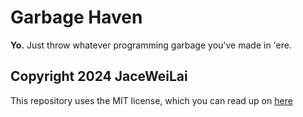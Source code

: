 # Garbage Haven
**Yo.** Just throw whatever programming garbage you've made in 'ere.
## Copyright 2024 JaceWeiLai
This repository uses the MIT license, which you can read up on [here](https://github.com/JaceWeiLai/YTD?tab=MIT-1-ov-file)
